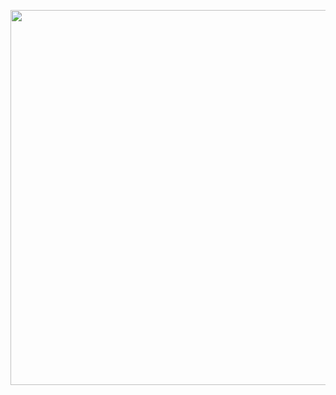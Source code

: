 <p align="center">
  <img src="https://media3.giphy.com/media/v1.Y2lkPTc5MGI3NjExN2V3MWFxYnNmOHExN2dmcDZjbWx5OXQ5MGxidDJkeXZwamNxbnJxcSZlcD12MV9pbnRlcm5hbF9naWZfYnlfaWQmY3Q9Zw/ASy3PKVFnk7ZK/giphy.gif" width="600" />
</p>
